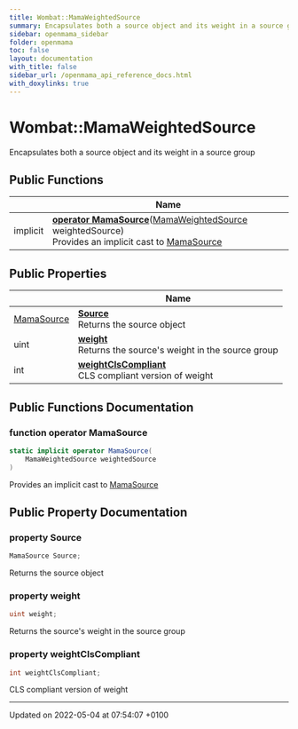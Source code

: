 ```yaml
---
title: Wombat::MamaWeightedSource
summary: Encapsulates both a source object and its weight in a source group 
sidebar: openmama_sidebar
folder: openmama
toc: false
layout: documentation
with_title: false
sidebar_url: /openmama_api_reference_docs.html
with_doxylinks: true
---
```


# Wombat::MamaWeightedSource



Encapsulates both a source object and its weight in a source group 

## Public Functions

|                | Name           |
| -------------- | -------------- |
| implicit | **[operator MamaSource](classWombat_1_1MamaWeightedSource.html#function-operator-mamasource)**([MamaWeightedSource](classWombat_1_1MamaWeightedSource.html) weightedSource)<br>Provides an implicit cast to [MamaSource](classWombat_1_1MamaSource.html) |

## Public Properties

|                | Name           |
| -------------- | -------------- |
| [MamaSource](classWombat_1_1MamaSource.html) | **[Source](classWombat_1_1MamaWeightedSource.html#property-source)** <br>Returns the source object  |
| uint | **[weight](classWombat_1_1MamaWeightedSource.html#property-weight)** <br>Returns the source's weight in the source group  |
| int | **[weightClsCompliant](classWombat_1_1MamaWeightedSource.html#property-weightclscompliant)** <br>CLS compliant version of weight  |

## Public Functions Documentation

### function operator MamaSource

```csharp
static implicit operator MamaSource(
    MamaWeightedSource weightedSource
)
```

Provides an implicit cast to [MamaSource](classWombat_1_1MamaSource.html)

## Public Property Documentation

### property Source

```csharp
MamaSource Source;
```

Returns the source object 

### property weight

```csharp
uint weight;
```

Returns the source's weight in the source group 

### property weightClsCompliant

```csharp
int weightClsCompliant;
```

CLS compliant version of weight 

-------------------------------

Updated on 2022-05-04 at 07:54:07 +0100